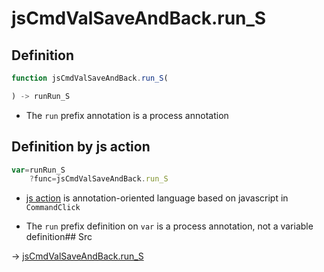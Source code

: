 # jsCmdValSaveAndBack.run_S

## Definition

```js.js
function jsCmdValSaveAndBack.run_S(

) -> runRun_S
```

- The `run` prefix annotation is a process annotation
## Definition by js action

```js.js
var=runRun_S
	?func=jsCmdValSaveAndBack.run_S

```

- [js action](#) is annotation-oriented language based on javascript in `CommandClick`

- The `run` prefix definition on `var` is a process annotation, not a variable definition## Src

-> [jsCmdValSaveAndBack.run_S](https://github.com/puutaro/CommandClick/blob/master/app/src/main/java/com/puutaro/commandclick/fragment_lib/terminal_fragment/js_interface/toolbar/JsCmdValSaveAndBack.kt#L13)


